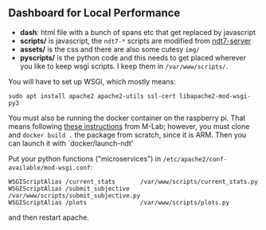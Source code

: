 ## Dashboard for Local Performance

* **dash**: html file with a bunch of spans etc that get replaced by javascript
* **scripts/** is javascript, the `ndt7-*` scripts are modified from [ndt7-server](https://github.com/m-lab/ndt-server/tree/master/html) 
* **assets/** is the css and there are also some cutesy `img/`
* **pyscripts/** is the python code and this needs to get placed wherever you like to keep wsgi scripts.  I keep them in `/var/www/scripts/`.

You will have to set up WSGI, which mostly means:
```
sudo apt install apache2 apache2-utils ssl-cert libapache2-mod-wsgi-py3
```

You must also be running the docker container on the raspberry pi.
That means following [these instructions](https://www.measurementlab.net/blog/run-your-own-ndt-server/#setup-and-run-an-ndt-server-on-ubuntu-1804-lts) from M-Lab; however, you must clone and `docker build .` the package from scratch, since it is ARM.
Then you can launch it with `docker/launch-ndt'

Put your python functions ("microservices") in `/etc/apache2/conf-available/mod-wsgi.conf`:
```
WSGIScriptAlias /current_stats       /var/www/scripts/current_stats.py
WSGIScriptAlias /submit_subjective   /var/www/scripts/submit_subjective.py
WSGIScriptAlias /plots               /var/www/scripts/plots.py
```
and then restart apache.

